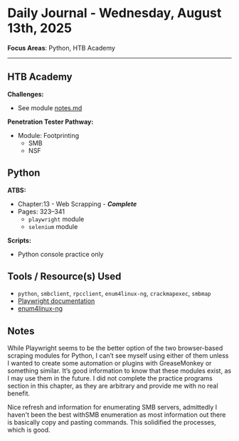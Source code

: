# Daily Journal - Wednesday, August 13th, 2025

**Focus Areas**: Python, HTB Academy

---

## HTB Academy

**Challenges:**

- See module [notes.md](../../HTB/Acadamey/Footprinting/notes.md)

**Penetration Tester Pathway:**

- Module: Footprinting
  - SMB
  - NSF

## Python

**ATBS:**

- Chapter:13 - Web Scrapping - ***Complete***
- Pages: 323–341
  - `playwright` module
  - `selenium` module

**Scripts:**

- Python console practice only

## Tools / Resource(s) Used

- `python`, `smbclient`, `rpcclient`, `enum4linux-ng`, `crackmapexec`, `smbmap`
- [Playwright documentation](https://playwright.dev/python/docs/introhttps://playwright.dev/python/docs/intro)
- [enum4linux-ng](https://github.com/cddmp/enum4linux-ng)

## Notes

While Playwright seems to be the better option of the two browser-based scraping modules for Python, I can’t see myself using either of them unless I wanted to create some automation or plugins with GreaseMonkey or something similar. It’s good information to know that these modules exist, as I may use them in the future. I did not complete the practice programs section in this chapter, as they are arbitrary and provide me with no real benefit.

Nice refresh and information for enumerating SMB servers, admittedly I haven't been the best withSMB enumeration as most information out there is basically copy and pasting commands. This solidified the processes, which is good.
